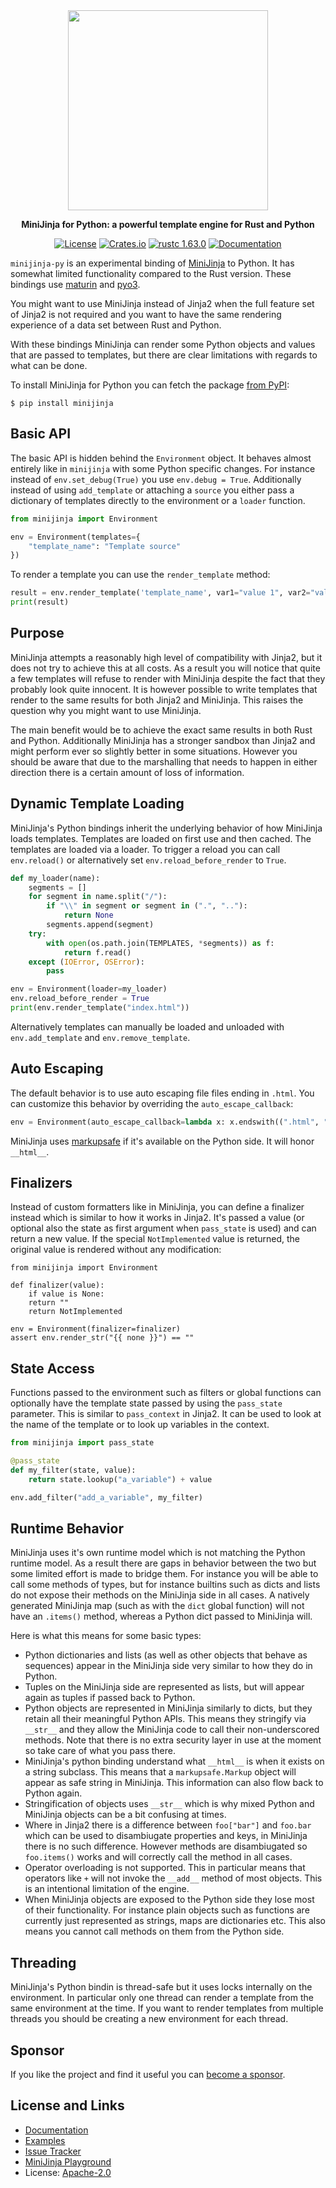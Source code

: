 <div align="center">
  <img src="https://github.com/mitsuhiko/minijinja/raw/main/artwork/logo.png" alt="" width=320>
  <p><strong>MiniJinja for Python: a powerful template engine for Rust and Python</strong></p>

[![License](https://img.shields.io/github/license/mitsuhiko/minijinja)](https://github.com/mitsuhiko/minijinja/blob/main/LICENSE)
[![Crates.io](https://img.shields.io/crates/d/minijinja.svg)](https://crates.io/crates/minijinja)
[![rustc 1.63.0](https://img.shields.io/badge/rust-1.63%2B-orange.svg)](https://img.shields.io/badge/rust-1.63%2B-orange.svg)
[![Documentation](https://docs.rs/minijinja/badge.svg)](https://docs.rs/minijinja)

</div>

`minijinja-py` is an experimental binding of
[MiniJinja](https://github.com/mitsuhiko/minijinja) to Python.  It has somewhat
limited functionality compared to the Rust version.  These bindings use
[maturin](https://www.maturin.rs/) and [pyo3](https://pyo3.rs/).

You might want to use MiniJinja instead of Jinja2 when the full feature set
of Jinja2 is not required and you want to have the same rendering experience
of a data set between Rust and Python.

With these bindings MiniJinja can render some Python objects and values
that are passed to templates, but there are clear limitations with regards
to what can be done.

To install MiniJinja for Python you can fetch the package [from PyPI](https://pypi.org/project/minijinja/):

```
$ pip install minijinja
```

## Basic API

The basic API is hidden behind the `Environment` object.  It behaves almost entirely
like in `minijinja` with some Python specific changes.  For instance instead of
`env.set_debug(True)` you use `env.debug = True`.  Additionally instead of using
`add_template` or attaching a `source` you either pass a dictionary of templates
directly to the environment or a `loader` function.

```python
from minijinja import Environment

env = Environment(templates={
    "template_name": "Template source"
})
```

To render a template you can use the `render_template` method:

```python
result = env.render_template('template_name', var1="value 1", var2="value 2")
print(result)
```

## Purpose

MiniJinja attempts a reasonably high level of compatibility with Jinja2, but it
does not try to achieve this at all costs.  As a result you will notice that
quite a few templates will refuse to render with MiniJinja despite the fact that
they probably look quite innocent.  It is however possible to write templates
that render to the same results for both Jinja2 and MiniJinja.  This raises the
question why you might want to use MiniJinja.

The main benefit would be to achieve the exact same results in both Rust and Python.
Additionally MiniJinja has a stronger sandbox than Jinja2 and might perform ever so
slightly better in some situations.  However you should be aware that due to the
marshalling that needs to happen in either direction there is a certain amount of
loss of information.

## Dynamic Template Loading

MiniJinja's Python bindings inherit the underlying behavior of how MiniJinja loads
templates.  Templates are loaded on first use and then cached.  The templates are
loaded via a loader.  To trigger a reload you can call `env.reload()` or
alternatively set `env.reload_before_render` to `True`.

```python
def my_loader(name):
    segments = []
    for segment in name.split("/"):
        if "\\" in segment or segment in (".", ".."):
            return None
        segments.append(segment)
    try:
        with open(os.path.join(TEMPLATES, *segments)) as f:
            return f.read()
    except (IOError, OSError):
        pass

env = Environment(loader=my_loader)
env.reload_before_render = True
print(env.render_template("index.html"))
```

Alternatively templates can manually be loaded and unloaded with `env.add_template`
and `env.remove_template`.

## Auto Escaping

The default behavior is to use auto escaping file files ending in `.html`.  You can
customize this behavior by overriding the `auto_escape_callback`:

```python
env = Environment(auto_escape_callback=lambda x: x.endswith((".html", ".foo")))
```

MiniJinja uses [markupsafe](https://github.com/pallets/markupsafe) if it's available
on the Python side.  It will honor `__html__`.

## Finalizers

Instead of custom formatters like in MiniJinja, you can define a finalizer instead
which is similar to how it works in Jinja2.  It's passed a value (or optional also
the state as first argument when `pass_state` is used) and can return a new value.
If the special `NotImplemented` value is returned, the original value is rendered
without any modification:

```
from minijinja import Environment

def finalizer(value):
    if value is None:
	return ""
    return NotImplemented

env = Environment(finalizer=finalizer)
assert env.render_str("{{ none }}") == ""
```

## State Access

Functions passed to the environment such as filters or global functions can
optionally have the template state passed by using the `pass_state` parameter.
This is similar to `pass_context` in Jinja2.  It can be used to look at the
name of the template or to look up variables in the context.

```python
from minijinja import pass_state

@pass_state
def my_filter(state, value):
    return state.lookup("a_variable") + value

env.add_filter("add_a_variable", my_filter)
```

## Runtime Behavior

MiniJinja uses it's own runtime model which is not matching the Python runtime
model.  As a result there are gaps in behavior between the two but some
limited effort is made to bridge them.  For instance you will be able to call
some methods of types, but for instance builtins such as dicts and lists do not
expose their methods on the MiniJinja side in all cases.  A natively generated
MiniJinja map (such as with the `dict` global function) will not have an `.items()`
method, whereas a Python dict passed to MiniJinja will.

Here is what this means for some basic types:

* Python dictionaries and lists (as well as other objects that behave as sequences)
  appear in the MiniJinja side very similar to how they do in Python.
* Tuples on the MiniJinja side are represented as lists, but will appear again as
  tuples if passed back to Python.
* Python objects are represented in MiniJinja similarly to dicts, but they retain all
  their meaningful Python APIs.  This means they stringify via `__str__` and they
  allow the MiniJinja code to call their non-underscored methods.  Note that there is
  no extra security layer in use at the moment so take care of what you pass there.
* MiniJinja's python binding understand what `__html__` is when it exists on a string
  subclass.  This means that a `markupsafe.Markup` object will appear as safe string in
  MiniJinja.  This information can also flow back to Python again.
* Stringification of objects uses `__str__` which is why mixed Python and MiniJinja
  objects can be a bit confusing at times.
* Where in Jinja2 there is a difference between `foo["bar"]` and `foo.bar` which can
  be used to disambiugate properties and keys, in MiniJinja there is no such difference.
  However methods are disambiugated so `foo.items()` works and will correctly call
  the method in all cases.
* Operator overloading is not supported.  This in particular means that operators like
  `+` will not invoke the `__add__` method of most objects.  This is an intentional
  limitation of the engine.
* When MiniJinja objects are exposed to the Python side they lose most of their
  functionality.  For instance plain objects such as functions are currently
  just represented as strings, maps are dictionaries etc.  This also means you
  cannot call methods on them from the Python side.

## Threading

MiniJinja's Python bindin is thread-safe but it uses locks internally on the
environment.  In particular only one thread can render a template from the same
environment at the time.  If you want to render templates from multiple threads
you should be creating a new environment for each thread.

## Sponsor

If you like the project and find it useful you can [become a
sponsor](https://github.com/sponsors/mitsuhiko).

## License and Links

- [Documentation](https://docs.rs/minijinja/)
- [Examples](https://github.com/mitsuhiko/minijinja/tree/main/examples)
- [Issue Tracker](https://github.com/mitsuhiko/minijinja/issues)
- [MiniJinja Playground](https://mitsuhiko.github.io/minijinja-playground/)
- License: [Apache-2.0](https://github.com/mitsuhiko/minijinja/blob/main/LICENSE)
